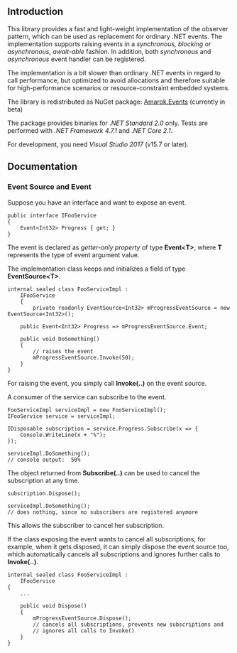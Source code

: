 ## Introduction

This library provides a fast and light-weight implementation of the observer pattern, which can be used as replacement for ordinary .NET events. The implementation supports raising events in a *synchronous, blocking* or *asynchronous, await-able* fashion. In addition, both *synchronous* and *asynchronous* event handler can be registered.

The implementation is a bit slower than ordinary .NET events in regard to call performance, but optimized to avoid allocations and therefore suitable for high-performance scenarios or resource-constraint embedded systems.

The library is redistributed as NuGet package: [Amarok.Events](https://www.nuget.org/packages/Amarok.Events/) (currently in beta)

The package provides binaries for *.NET Standard 2.0* only. Tests are performed with *.NET Framework 4.7.1* and *.NET Core 2.1*.

For development, you need *Visual Studio 2017* (v15.7 or later).

## Documentation

### Event Source and Event

Suppose you have an interface and want to expose an event.

    public interface IFooService
    {
	    Event<Int32> Progress { get; }
    }
	
The event is declared as *getter-only property* of type **Event\<T>**, where **T** represents the type of event argument value.

The implementation class keeps and initializes a field of type **EventSource\<T>**.

    internal sealed class FooServiceImpl :
    	IFooService
    	{
    		private readonly EventSource<Int32> mProgressEventSource = new EventSource<Int32>();
    
    	public Event<Int32> Progress => mProgressEventSource.Event;
    
    	public void DoSomething()
    	{
    		// raises the event
    		mProgressEventSource.Invoke(50);
    	}
    }

For raising the event, you simply call **Invoke(..)** on the event source.

A consumer of the service can subscribe to the event.

	FooServiceImpl serviceImpl = new FooServiceImpl();
	IFooService service = serviceImpl;

	IDisposable subscription = service.Progress.Subscribe(x => {
		Console.WriteLine(x + "%");
	});

	serviceImpl.DoSomething();
	// console output:	50%

The object returned from **Subscribe(..)** can be used to cancel the subscription at any time.

    subscription.Dispose();
    
    serviceImpl.DoSomething();
    // does nothing, since no subscribers are registered anymore

This allows the subscriber to cancel her subscription.

If the class exposing the event wants to cancel all subscriptions, for example, when it gets disposed, it can simply dispose the event source too, which automatically cancels all subscriptions and ignores further calls to **Invoke(..)**.

    internal sealed class FooServiceImpl :
    	IFooService
    {
	    ...
	
		public void Dispose()
		{
			mProgressEventSource.Dispose();
			// cancels all subscriptions, prevents new subscriptions and
			// ignores all calls to Invoke()
		}
	}

<!--stackedit_data:
eyJoaXN0b3J5IjpbOTEzNDExMjU5LDE4MTc1ODc5NV19
-->